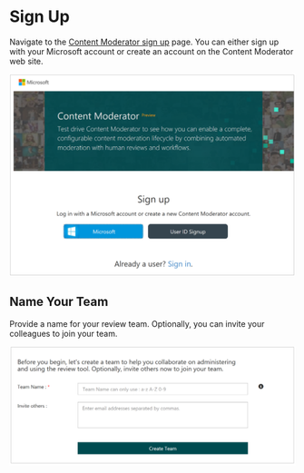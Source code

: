 <!--
NavPath: Content Moderator/Review Tool User Guide
LinkLabel: Create Team
Url: content-moderator/documentation/review-tool-user-guide/sign-up
Weight: 30
-->

# Sign Up #
Navigate to the [Content Moderator sign up](http://contentmoderator.cognitive.microsoft.com/Account/Signup) page. You can either sign up with your Microsoft account or create an account on the Content Moderator web site.

![Sign up](images/0-Signup-1.PNG)

## Name Your Team ##
Provide a name for your review team. Optionally, you can invite your colleagues to join your team.

![Create Team](images/1-Team-Name.PNG)
